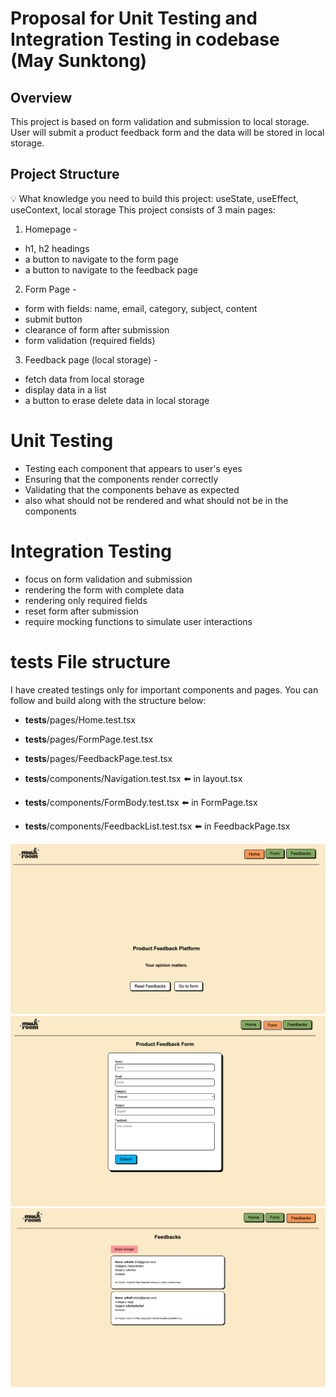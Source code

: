 # Proposal for Unit Testing and Integration Testing in codebase (May Sunktong)

## Overview
This project is based on form validation and submission to local storage. User will submit a product feedback form and the data will be stored in local storage.

## Project Structure
💡 What knowledge you need to build this project: useState, useEffect, useContext, local storage
This project consists of 3 main pages:
1. Homepage - <Home/>
- h1, h2 headings
- a button to navigate to the form page
- a button to navigate to the feedback page
2. Form Page - <FormPage/>
- form with fields: name, email, category, subject, content
- submit button
- clearance of form after submission
- form validation (required fields)
3. Feedback page (local storage) - <FeedbackPage/>
- fetch data from local storage
- display data in a list
- a button to erase delete data in local storage

# Unit Testing
- Testing each component that appears to user's eyes
- Ensuring that the components render correctly
- Validating that the components behave as expected
- also what should not be rendered and what should not be in the components

# Integration Testing
- focus on form validation and submission
- rendering the form with complete data
- rendering only required fields
- reset form after submission
- require mocking functions to simulate user interactions

# __tests__ File structure
I have created testings only for important components and pages. You can follow and build along with the structure below:

- __tests__/pages/Home.test.tsx
- __tests__/pages/FormPage.test.tsx
- __tests__/pages/FeedbackPage.test.tsx

- __tests__/components/Navigation.test.tsx  ⬅️ in layout.tsx
- __tests__/components/FormBody.test.tsx  ⬅️ in FormPage.tsx
- __tests__/components/FeedbackList.test.tsx  ⬅️ in FeedbackPage.tsx

![alt text](image.png)
![alt text](image-1.png)
![alt text](image-3.png)
